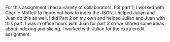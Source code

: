 For this assignment I had a variety of collaborators. For part 1, I worked with Charlie Moffett to figure out how to index the JSON. I helped Julian and Juan do this as well. I did Part 2 on my own and helped Julian and Juan with this part. I was in office hours with Juan for part 3 so we shared some ideas about indexing and slicing. I worked with Julian for the extra credit assignment.
